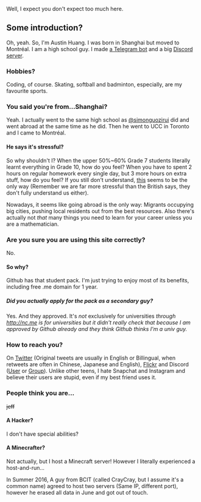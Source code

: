 Well, I expect you don't expect too much here.

## Some introduction?
Oh, yeah. So, I'm Austin Huang. I was born in Shanghai but moved to Montréal. I am a high school guy. I made [a Telegram bot](http://metagon.js.org) and a big [Discord server](http://discord.io/0131).

### Hobbies?
Coding, of course. Skating, softball and badminton, especially, are my favourite sports.

### You said you're from...Shanghai?
Yeah. I actually went to the same high school as [@simonguozirui](https://github.com/simonguozirui) did and went abroad at the same time as he did. Then he went to UCC in Toronto and I came to Montréal.

#### He says it's stressful?
So why shouldn't I? When the upper 50%~60% Grade 7 students literally learnt everything in Grade 10, how do you feel? When you have to spent 2 hours on regular homework every single day, but 3 more hours on extra stuff, how do you feel? If you still don't understand, [this](http://bfy.tw/9cpo) seems to be the only way (Remember we are far more stressful than the British says, they don't fully understand us either).

Nowadays, it seems like going abroad is the only way: Migrants occupying big cities, pushing local residents out from the best resources. Also there's actually not *that* many things you need to learn for your career unless you are a mathematician.

### Are you sure you are using this site correctly?
No.

#### So why?
Github has that student pack. I'm just trying to enjoy most of its benefits, including free .me domain for 1 year.

##### Did you actually apply for the pack as a secondary guy?
Yes. And they approved. It's *not* exclusively for universities *through http://nc.me is for universities but it didn't really check that because I am approved by Github already and they think Github thinks I'm a univ guy.*

### How to reach you?
On [Twitter](http://twitter.com/montreal0131) (Original tweets are usually in English or Billingual, when retweets are often in Chinese, Japanese and English), [Flickr](http://flic.kr/austin0131) and Discord ([User](https://discordapp.com/channels/@me/155784937511976960) or [Group](http://discord.io/0131)). Unlike other teens, I hate Snapchat and Instagram and believe their users are stupid, even if my best friend uses it.

### People think you are...
~~jeff~~

#### A Hacker?
I don't have special abilities?

#### A Minecrafter?
Not actually, but I host a Minecraft server! However I literally experienced a host-and-run...

In Summer 2016, A guy from BCIT (called CrayCray, but I assume it's a common name) agreed to host two servers (Same IP, different port), however he erased all data in June and got out of touch.
